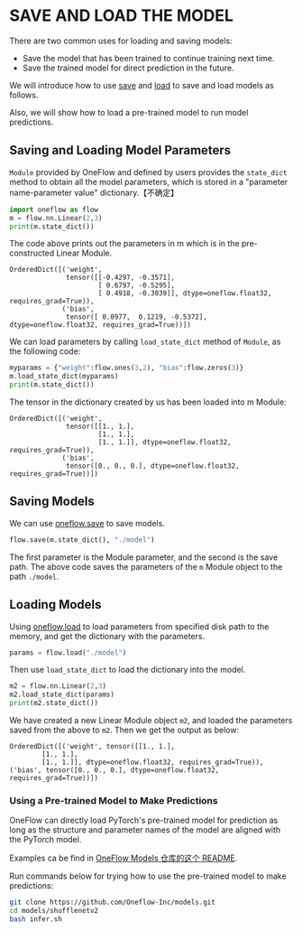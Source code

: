 #  SAVE AND LOAD THE MODEL

There are two common uses for loading and saving models:

- Save the model that has been trained to continue training next time.
- Save the trained model for direct prediction in the future.

We will introduce how to use [save](https://oneflow.readthedocs.io/en/master/oneflow.html?highlight=oneflow.save#oneflow.save) and [load](https://oneflow.readthedocs.io/en/master/oneflow.html?highlight=oneflow.load#oneflow.load) to save and load models as follows.

Also, we will show how to load a pre-trained model to run model predictions.

## Saving and Loading Model Parameters
`Module` provided by OneFlow and defined by users provides the `state_dict` method to obtain all the model parameters, which is stored in a "parameter name-parameter value" dictionary.【不确定】

```python
import oneflow as flow
m = flow.nn.Linear(2,3)
print(m.state_dict())
```

The code above prints out the parameters in m which is in the pre-constructed Linear Module.

```text
OrderedDict([('weight',
              tensor([[-0.4297, -0.3571],
                      [ 0.6797, -0.5295],
                      [ 0.4918, -0.3039]], dtype=oneflow.float32, requires_grad=True)),
             ('bias',
              tensor([ 0.0977,  0.1219, -0.5372], dtype=oneflow.float32, requires_grad=True))])
```

We can load parameters by calling `load_state_dict` method of `Module`, as the following code:

```python
myparams = {"weight":flow.ones(3,2), "bias":flow.zeros(3)}
m.load_state_dict(myparams)
print(m.state_dict())
```

The tensor in the dictionary created by us has been loaded into m Module:

```text
OrderedDict([('weight',
              tensor([[1., 1.],
                      [1., 1.],
                      [1., 1.]], dtype=oneflow.float32, requires_grad=True)),
             ('bias',
              tensor([0., 0., 0.], dtype=oneflow.float32, requires_grad=True))])
```


## Saving Models
We can use [oneflow.save](https://oneflow.readthedocs.io/en/master/oneflow.html?highlight=oneflow.save#oneflow.save) to save models.

```python
flow.save(m.state_dict(), "./model")
```

The first parameter is the Module parameter, and the second is the save path. The above code saves the parameters of the `m` Module object to the path `./model`.



## Loading Models

Using [oneflow.load](https://oneflow.readthedocs.io/en/master/oneflow.html?highlight=oneflow.load#oneflow.load) to load parameters from specified disk path to the memory, and get the dictionary with the parameters.

```python
params = flow.load("./model")
```

Then use `load_state_dict` to load the dictionary into the model.

```python
m2 = flow.nn.Linear(2,3)
m2.load_state_dict(params)
print(m2.state_dict())
```

We have created a new Linear Module object `m2`, and loaded the parameters saved from the above to `m2`. Then we get the output as below:

```text
OrderedDict([('weight', tensor([[1., 1.],
        [1., 1.],
        [1., 1.]], dtype=oneflow.float32, requires_grad=True)), ('bias', tensor([0., 0., 0.], dtype=oneflow.float32, requires_grad=True))])
```


### Using a Pre-trained Model to Make Predictions

OneFlow can directly load PyTorch's pre-trained model for prediction as long as the structure and parameter names of the model are aligned with the PyTorch model.

Examples ca be find in [OneFlow Models 仓库的这个 README](https://github.com/Oneflow-Inc/models/tree/main/shufflenetv2#convert-pretrained-model-from-pytorch-to-oneflow).

Run commands below for trying how to use the pre-trained model to make predictions:

```bash
git clone https://github.com/Oneflow-Inc/models.git
cd models/shufflenetv2
bash infer.sh
```
